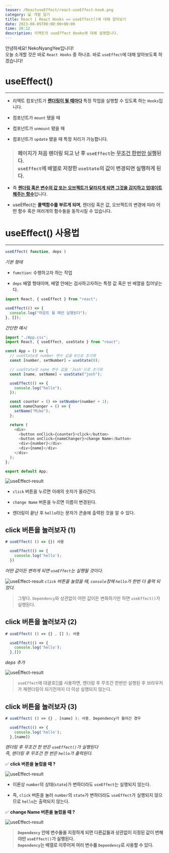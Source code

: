 ```yaml
---
teaser: /ReactuseEffect/react-useEffect-hook.png
category: 💻 개발 일기
title: React | React Hooks => useEffect()에 대해 알아보기
date: 2023-08-05T00:00:00+00:00
time: 20:12
description: 리액트의 useEffect Hooks에 대해 설명합니다.
---
```


안녕하세요! NekoNyangYee입니다! <br />
오늘 소개할 것은 바로 `React Hooks` 중 하나죠. 바로 `useEffect`에 대해 알아보도록 하겠습니다!

# useEffect()

---

- 리액트 컴포넌트가 <u>**렌더링이 될 때마다**</u> 특정 작업을 실행할 수 있도록 하는 `Hooks`입니다.

- 컴포넌트가 `mount` 됐을 때

- 컴포넌트가 `unmount` 됐을 때

- 컴포넌트가 `update` 됐을 때 특정 처리가 가능합니다.

> ### 페이지가 처음 렌더링 되고 난 후 `useEffect`는 <u>**무조건 한번만 실행**</u>된다. <br /> `useEffect`에 배열로 저장한 `useState`의 값이 변경되면 실행하게 된다.

- 즉 <u>**렌더링 혹은 변수의 값 또는 오브젝트가 달라지게 되면 그것을 감지하고 업데이트 해주는 함수**</u>입니다.

- useEffect는 **콜백함수를 부르게 되며**, 렌더링 혹은 값, 오브젝트의 변경에 따라 어떤 함수 혹은 여러개의 함수들을 동작시킬 수 있습니다.

# useEffect() 사용법

---

```typescript
useEffect( function, deps )
```

_기본 형태_

- `fumction`: 수행하고자 하는 작업

- `deps` 배열 형태이며, 배열 안에는 검사하고자하는 특정 값 혹은 빈 배열을 집어넣는다.

```typescript
import React, { useEffect } from "react";

useEffect(() => {
  console.log("마운트 될 때만 실행된다");
}, []);
```

_간단한 예시_

```typescript
import "./App.css";
import React, { useEffect, useState } from "react";

const App = () => {
  // useState로 number 변수 값을 0으로 초기화
  const [number, setNumber] = useState(0);

  // useState로 name 변수 값을 'Josh'으로 초기화
  const [name, setName] = useState("josh");

  useEffect(() => {
    console.log("hello");
  });

  const counter = () => setNumber(number + 1);
  const nameChanger = () => {
    setName("Mike");
  };

  return (
    <div>
      <button onClick={counter}>click</button>
      <button onClick={nameChanger}>change Name</button>
      <div>{number}</div>
      <div>{name}</div>
    </div>
  );
};

export default App;
```

![useEffect-result](/ReactuseEffect/useeffect-result-01.png)

- `click` 버튼을 누르면 아래의 숫자가 올라간다.

- `change Name` 버튼을 누르면 이름이 변경된다.

- 렌더링이 끝난 후 `hello`라는 문자가 콘솔에 출력된 것을 알 수 있다.

## click 버튼을 눌러보자 (1)

```typescript
# useEffect( () => {}) 사용

  useEffect(() => {
    console.log('hello');
  })
```

_어떤 값이든 변하게 되면 `useEffect`는 실행될 것이다._

![useEffect-result](/ReactuseEffect/useeffect-result-02.png)
_`click` 버튼을 눌렀을 때, `console`창에 `hello`가 한번 더 출력 되었다._

> 그렇다. `Dependency`와 상관없이 어떤 값이든 변화하기만 하면 `useEffect()`가 실행된다.

## click 버튼을 눌러보자 (2)

```typescript
# useEffect( () => {} , [] ); 사용

  useEffect(() => {
    console.log('hello');
  },[])
```

_deps 추가_

![useEffect-result](/ReactuseEffect/useeffect-result-03.png)

> `useEffect`에 대괄호[]를 사용하면, 렌더링 후 무조건 한번만 실행된 후 브라우저가 재렌더링이 되기전까지 더 이상 실행되지 않는다.

## click 버튼을 눌러보자 (3)

```typescript
# useEffect( () => {} , [name] ); 사용, Dependency가 들어간 경우

  useEffect(() => {
    console.log('hello');
  },[name])
```

_렌더링 후 무조건 한 번은 `useEffect()`가 실행된다 <br />즉, 렌더링 후 무조건 한 번은 `hello`가 출력된다._

✅ **click 버튼을 눌렀을 때 ?**

![useEffect-result](/ReactuseEffect/useeffect-result-04.png)

- 이론상 `number`의 상태(`state`)가 변하더라도 `useEffect`는 실행되지 않는다.

- 즉, `click` 버튼을 눌러 `number`의 `state`가 변하더라도 `useEffect`가 실행되지 않으므로 `hello`는 출력되지 않는다.

✅ **change Name 버튼을 눌렀을 때 ?**

![useEffect-result](/ReactuseEffect/useeffect-result-05.png)

> **`Dependency` 안에 변수들을 지정하게 되면 다른값들과 상관없이 지정된 값이 변해야만 `useEffect()`가 실행된다. <br />`Dependency`는 배열로 이루어져 여러 변수를 `Dependency`로 사용할 수 있다.**

